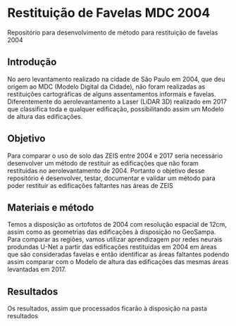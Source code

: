 # Restituição de Favelas MDC 2004

Repositório para desenvolvimento de método para restituição de favelas 2004

## Introdução

No aero levantamento realizado na cidade de São Paulo em 2004, que deu origem ao MDC (Modelo Digital da Cidade), não foram realizadas as restituições cartográficas de alguns assentamentos informais e favelas. Diferentemente do aerolevantamento a Laser (LiDAR 3D) realizado em 2017 que classifica toda e qualquer edificação, possibilitando assim um Modelo de altura das edificações.

## Objetivo

Para comparar o uso de solo das ZEIS entre 2004 e 2017 seria necessário desenvolver um método de restituir as edificações que não foram restituidas no aerolevantamento de 2004. Portanto o objetivo desse repositório é desenvolver, testar, documentar e validar um método para poder restituir as edificações faltantes nas áreas de ZEIS

## Materiais e método

Temos a disposição as ortofotos de 2004 com resolução espacial de 12cm, assim como as geometrias das edificações à disposição no GeoSampa. Para comparar as regiões, vamos utilizar aprendizagem por redes neurais produndas U-Net a partir das edificações restituidas em 2004 em áreas que são consideradas favelas e então identificar as áreas faltantes podendo assim comparar com o Modelo de altura das edificações das mesmas áreas levantadas em 2017.

## Resultados

Os resultados, assim que processados ficarão à disposição na pasta resultados
